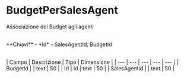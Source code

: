 # BudgetPerSalesAgent
Associazione dei Budget agli agenti

<br>
**Chiavi**
- *Id*
- SalesAgentId, BudgetId
<br><br>

| Campo | Descrizione | Tipo | Dimensione | 
| --- | --- | --- | --- | --- |
| BudgetId |  | text | 50 |
| Id | Id | text | 50 |
| SalesAgentId |  | text | 50 |

